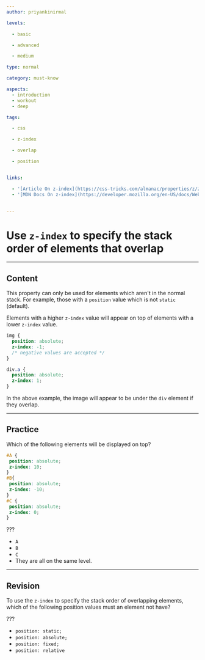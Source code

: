 ```yaml
---
author: priyankinirmal

levels:

  - basic

  - advanced

  - medium

type: normal

category: must-know

aspects:
  - introduction
  - workout
  - deep

tags:

  - css

  - z-index

  - overlap

  - position


links:

  - '[Article On z-index](https://css-tricks.com/almanac/properties/z/z-index/){article}'
  - '[MDN Docs On z-index](https://developer.mozilla.org/en-US/docs/Web/CSS/z-index){documentation}'


---
```


# Use `z-index` to specify the stack order of elements that overlap

---
## Content

This property can only be used for elements which aren't in the normal stack. For example, those with a `position` value which is not `static` (default).

Elements with a higher `z-index` value will appear on top of elements with a lower `z-index` value.

```css
img {
  position: absolute;
  z-index: -1;
  /* negative values are accepted */
}

div.a {
  position: absolute;
  z-index: 1;
}
```

In the above example, the image will appear to be under the `div` element if they overlap.

---
## Practice

Which of the following elements will be displayed on top?
```css
#A {
 position: absolute;
 z-index: 10;
}
#B{
 position: absolute;  
 z-index: -10;
}
#C {
 position: absolute;
 z-index: 0;
}
```
???

* `A`
* `B`
* `C`
* They are all on the same level.

---
## Revision

To use the `z-index` to specify the stack order of overlapping elements, which of the following position values must an element not have?

???


* `position: static;`
* `position: absolute;`
* `position: fixed;`
* `position: relative`
